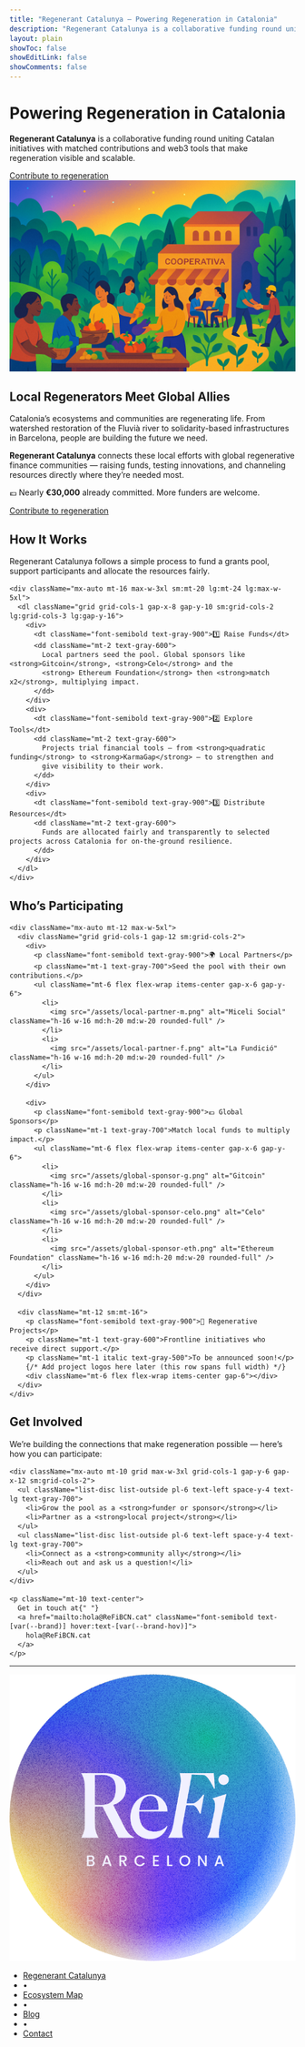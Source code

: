 ```yaml
---
title: "Regenerant Catalunya — Powering Regeneration in Catalonia"
description: "Regenerant Catalunya is a collaborative funding round uniting Catalan initiatives with matched contributions and web3 tools that make regeneration visible and scalable."
layout: plain
showToc: false
showEditLink: false
showComments: false
---
```


<div className="py-12 sm:py-24">
  <div className="mx-auto max-w-7xl px-6 lg:px-8">
    <div className="grid grid-cols-1 gap-8 lg:grid-cols-2 lg:items-center">
      <div className="text-left">
        <h1 className="text-balance text-5xl font-semibold tracking-tight text-gray-900 sm:text-6xl">
          Powering Regeneration in Catalonia
        </h1>
        <p className="mt-8 text-pretty text-lg text-gray-600 sm:text-xl/8">
          <strong>Regenerant Catalunya</strong> is a collaborative funding round uniting Catalan initiatives with matched contributions and web3 tools that make regeneration visible and scalable.
        </p>
        <div className="mt-10 flex items-center gap-x-6">
          <a
            href="#get-involved"
            className="rounded-md bg-orange-400 px-3.5 py-2.5 text-sm font-semibold text-white shadow hover:bg-orange-300"
          >
            Contribute to regeneration
          </a>
        </div>
      </div>
      <div className="sm:px-6 lg:px-0">
        <img src="/assets/hero-regencat.png" alt="Regenerant Catalunya illustration" className="w-full rounded-lg object-cover"/>
      </div>
    </div>
  </div>
</div>


<div className="bg-orange-50 py-12 sm:py-24 my-12">
  <div className="mx-auto max-w-7xl px-6 lg:px-8">
    <div className="mx-auto max-w-3xl lg:text-center">
      <h2 className="text-3xl font-semibold tracking-tight text-gray-900 sm:text-4xl">
        Local Regenerators Meet Global Allies
      </h2>
      <p className="mt-6 text-lg/8 text-gray-600">
        Catalonia’s ecosystems and communities are regenerating life. From watershed restoration of the Fluvià river
        to solidarity-based infrastructures in Barcelona, people are building the future we need.
      </p>
      <p className="mt-6 text-lg/8 text-gray-600">
        <strong>Regenerant Catalunya</strong> connects these local efforts with global regenerative finance communities — raising funds,
        testing innovations, and channeling resources directly where they’re needed most.
      </p>
      <p className="mt-6 text-lg/8 text-gray-600">
        💶 Nearly <strong>€30,000</strong> already committed. More funders are welcome.
      </p>
      <div className="mt-10 flex items-center justify-center gap-x-6">
        <a href="#get-involved" className="rounded-md bg-orange-400 px-3.5 py-2.5 text-sm font-semibold text-white shadow hover:bg-orange-300">
          Contribute to regeneration
        </a>
      </div>
    </div>
  </div>
</div>


<div className="py-12 sm:py-24">
  <div className="mx-auto max-w-7xl px-6 lg:px-8">
    <div className="mx-auto max-w-3xl lg:text-center">
      <h2 className="text-4xl font-semibold tracking-tight text-gray-900 sm:text-5xl">How It Works</h2>
      <p className="mt-6 text-lg/8 text-gray-600"> Regenerant Catalunya follows a simple process to fund a grants pool, support participants and allocate the resources fairly.</p>
    </div>

    <div className="mx-auto mt-16 max-w-3xl sm:mt-20 lg:mt-24 lg:max-w-5xl">
      <dl className="grid grid-cols-1 gap-x-8 gap-y-10 sm:grid-cols-2 lg:grid-cols-3 lg:gap-y-16">
        <div>
          <dt className="font-semibold text-gray-900">1️⃣ Raise Funds</dt>
          <dd className="mt-2 text-gray-600">
            Local partners seed the pool. Global sponsors like <strong>Gitcoin</strong>, <strong>Celo</strong> and the
            <strong> Ethereum Foundation</strong> then <strong>match x2</strong>, multiplying impact.
          </dd>
        </div>
        <div>
          <dt className="font-semibold text-gray-900">2️⃣ Explore Tools</dt>
          <dd className="mt-2 text-gray-600">
            Projects trial financial tools — from <strong>quadratic funding</strong> to <strong>KarmaGap</strong> — to strengthen and
            give visibility to their work.
          </dd>
        </div>
        <div>
          <dt className="font-semibold text-gray-900">3️⃣ Distribute Resources</dt>
          <dd className="mt-2 text-gray-600">
            Funds are allocated fairly and transparently to selected projects across Catalonia for on-the-ground resilience.
          </dd>
        </div>
      </dl>
    </div>
  </div>
</div>


<div className="py-12 sm:py-24">
  <div className="mx-auto max-w-7xl px-6 lg:px-8">
    <h2 className="text-center text-4xl font-semibold tracking-tight text-gray-900 sm:text-5xl">
      Who’s Participating
    </h2>

    <div className="mx-auto mt-12 max-w-5xl">
      <div className="grid grid-cols-1 gap-12 sm:grid-cols-2">
        <div>
          <p className="font-semibold text-gray-900">🌍 Local Partners</p>
          <p className="mt-1 text-gray-700">Seed the pool with their own contributions.</p>
          <ul className="mt-6 flex flex-wrap items-center gap-x-6 gap-y-6">
            <li>
              <img src="/assets/local-partner-m.png" alt="Miceli Social" className="h-16 w-16 md:h-20 md:w-20 rounded-full" />
            </li>
            <li>
              <img src="/assets/local-partner-f.png" alt="La Fundició" className="h-16 w-16 md:h-20 md:w-20 rounded-full" />
            </li>
          </ul>
        </div>

        <div>
          <p className="font-semibold text-gray-900">💶 Global Sponsors</p>
          <p className="mt-1 text-gray-700">Match local funds to multiply impact.</p>
          <ul className="mt-6 flex flex-wrap items-center gap-x-6 gap-y-6">
            <li>
              <img src="/assets/global-sponsor-g.png" alt="Gitcoin" className="h-16 w-16 md:h-20 md:w-20 rounded-full" />
            </li>
            <li>
              <img src="/assets/global-sponsor-celo.png" alt="Celo" className="h-16 w-16 md:h-20 md:w-20 rounded-full" />
            </li>
            <li>
              <img src="/assets/global-sponsor-eth.png" alt="Ethereum Foundation" className="h-16 w-16 md:h-20 md:w-20 rounded-full" />
            </li>
          </ul>
        </div>
      </div>

      <div className="mt-12 sm:mt-16">
        <p className="font-semibold text-gray-900">🌱 Regenerative Projects</p>
        <p className="mt-1 text-gray-600">Frontline initiatives who receive direct support.</p>
        <p className="mt-1 italic text-gray-500">To be announced soon!</p>
        {/* Add project logos here later (this row spans full width) */}
        <div className="mt-6 flex flex-wrap items-center gap-6"></div>
      </div>
    </div>
  </div>
</div>


<div id="get-involved" className="py-12 sm:py-16">
  <div className="mx-auto max-w-7xl px-6 lg:px-8">
    <div className="mx-auto max-w-3xl text-center">
      <h2 className="text-4xl font-semibold tracking-tight text-gray-900 sm:text-5xl">Get Involved</h2>
      <p className="mt-6 text-lg/8 text-gray-600">
        We’re building the connections that make regeneration possible — here’s how you can participate:
      </p>
    </div>

    <div className="mx-auto mt-10 grid max-w-3xl grid-cols-1 gap-y-6 gap-x-12 sm:grid-cols-2">
      <ul className="list-disc list-outside pl-6 text-left space-y-4 text-lg text-gray-700">
        <li>Grow the pool as a <strong>funder or sponsor</strong></li>
        <li>Partner as a <strong>local project</strong></li>
      </ul>
      <ul className="list-disc list-outside pl-6 text-left space-y-4 text-lg text-gray-700">
        <li>Connect as a <strong>community ally</strong></li>
        <li>Reach out and ask us a question!</li>
      </ul>
    </div>

    <p className="mt-10 text-center">
      Get in touch at{" "}
      <a href="mailto:hola@ReFiBCN.cat" className="font-semibold text-[var(--brand)] hover:text-[var(--brand-hov)]">
        hola@ReFiBCN.cat
      </a>
    </p>
  </div>
</div>

---

<section className="theme-footer relative z-10 border-t border-gray-200 theme-bg-main -mb-10 sm:-mb-16">
  <div className="mx-auto max-w-7xl px-6 lg:px-12 pt-16 pb-0">
    <div className="flex flex-col items-center gap-4">
      <img src="/assets/ReFiBCN.png" alt="ReFi BCN logo" className="h-32 w-32" />
      <nav aria-label="Site links">
        <ul className="flex flex-wrap items-center justify-center gap-x-3 gap-y-1 text-sm md:text-base leading-6 text-gray-700">
          <li><a href="/regenerant-cat" className="hover:text-grey-500">Regenerant Catalunya</a></li>
          <li className="text-gray-300 select-none">•</li>
          <li><a href="https://refibcn.cat/Home_CAT" className="hover:text-grey-500">Ecosystem Map</a></li>
          <li className="text-gray-300 select-none">•</li>
          <li><a href="/blog" className="hover:text-grey-500">Blog</a></li>
          <li className="text-gray-300 select-none">•</li>
          <li><a href="mailto:hola@ReFiBCN.cat" className="hover:text-grey-500">Contact</a></li>
        </ul>
      </nav>
    </div>
  </div>
</section>

